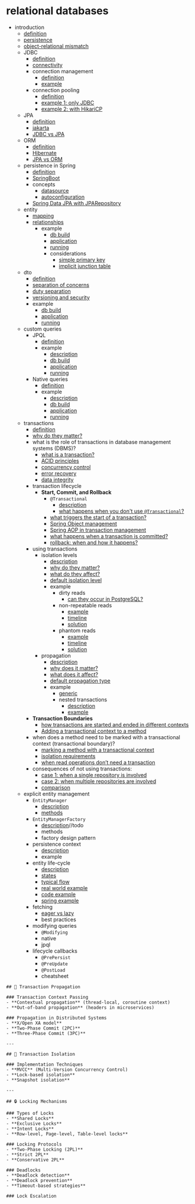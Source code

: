 # relational databases

- introduction
    - [definition](definition/definition.md)
    - [persistence](persistence/persistence.md)
    - [object-relational mismatch](or-mismatch/or_mismatch.md)
    - JDBC
        - [definition](jdbc/definition/definition.md)
        - [connectivity](jdbc/connectivity/connectivity.md)
        - connection management
            - [definition](jdbc/management/definition/definition.md)
            - [example](jdbc/management/example/example.md)
        - connection pooling
            - [definition](jdbc/pooling/definition/definition.md)
            - [example 1: only JDBC](jdbc/pooling/example-1/example_1.md)
            - [example 2: with HikariCP](jdbc/pooling/example-2/example_2.md)
    - JPA
        - [definition](jpa/definition/definition.md)
        - [jakarta](jpa/jakarta/jakarta.md)
        - [JDBC vs JPA](jpa/comparison/comparison.md)
    - ORM
        - [definition](orm/definition/definition.md)
        - [Hibernate](orm/hibernate/hibernate.md)
        - [JPA vs ORM](orm/jpa-vs-orm/jpa_vs_orm.md)
    - persistence in Spring
        - [definition](spring/definition/definition.md)
        - [SpringBoot](spring/boot/boot.md)
        - concepts
            - [datasource](spring/concepts/datasource/datasource.md)
            - [autoconfiguration](spring/concepts/auto-config/auto_config.md)
        - [Spring Data JPA with JPARepository](spring/repository/repository.md)
    - entity
        - [mapping](entity/mapping.md)
        - [relationships](entity/relationships.md)
            - example
                - [db build](entity/entity-relationships/example/db-build/db_build.md)
                - [application](entity/entity-relationships/example/application/application.md)
                - [running](entity/entity-relationships/example/running/running.md)
                - considerations
                    - [simple primary key](entity/entity-relationships/example/considerations/simple/simple.md)
                    - [implicit junction table](entity/entity-relationships/example/considerations/implicit/implicit.md)
    - dto
        - [definition](../../../java/chapter-2/object-oriented/components/dto/dto.md)
        - [separation of concerns](dto/separation/separation.md)
        - [duty separation](dto/duty/duty.md)
        - [versioning and security](dto/version-sec/version_sec.md)
        - example
            - [db build](dto/example/db-build/db_build.md)
            - [application](dto/example/application/application.md)
            - [running](dto/example/running/running.md)
    - custom queries
        - JPQL
            - [definition](entity/custom-queries/jpql/definition/definition.md)
            - example
                - [description](entity/custom-queries/jpql/example/description/description.md)
                - [db build](entity/custom-queries/jpql/example/db-build/db_build.md)
                - [application](entity/custom-queries/jpql/example/application/application.md)
                - [running](entity/custom-queries/jpql/example/running/running.md)
        - Native queries
            - [definition](entity/custom-queries/native-queries/definition/definition.md)
            - example
                - [description](entity/custom-queries/native-queries/example/description/description.md)
                - [db build](entity/custom-queries/native-queries/example/db-build/db_build.md)
                - [application](entity/custom-queries/native-queries/example/application/application.md)
                - [running](entity/custom-queries/native-queries/example/running/running.md)
    - transactions
        - [definition](transactions/definition/definition.md)
        - [why do they matter?](transactions/why/why.md)
        - what is the role of transactions in database management systems (DBMS)?
            - [what is a transaction?](transactions/dbms/definition/definition.md)
            - [ACID principles](transactions/dbms/acid/acid.md)
            - [concurrency control](transactions/dbms/concurrency/concurrency.md)
            - [error recovery](transactions/dbms/error-recovery/error_recovery.md)
            - [data integrity](transactions/dbms/integrity/integrity.md)
        - transaction lifecycle
            - **Start, Commit, and Rollback**
                - `@Transactional`
                    - [description](transactions/lifecycle/stages/transactional/description/description.md)
                    - [what happens when you don't use `@Transactional`?](transactions/lifecycle/stages/transactional/what/what.md)
                - [what triggers the start of a transaction?](transactions/lifecycle/stages/start/start.md)
                - [Spring Object management](transactions/lifecycle/stages/spring-object-management/index.md)
                - [Spring AOP in transaction management](transactions/lifecycle/stages/aop/index.md)
                - [what happens when a transaction is committed?](transactions/lifecycle/stages/commit/commit.md)
                - [rollback: when and how it happens?](transactions/lifecycle/stages/rollback/rollback.md)
        - using transactions
            - isolation levels
                - [description](transactions/using/isolation/description/description.md)
                - [why do they matter?](transactions/using/isolation/why/why.md)
                - [what do they affect?](transactions/using/isolation/what/what.md)
                - [default isolation level](transactions/using/isolation/default/default.md)
                - example
                    - dirty reads
                        - [can they occur in PostgreSQL?](transactions/using/isolation/example/dirty-reads/can-it-occur/can_it_occur.md)
                    - non-repeatable reads
                        - [example](transactions/using/isolation/example/non-repeatable-reads/example/example.md)
                        - [timeline](transactions/using/isolation/example/non-repeatable-reads/timeline/timeline.md)
                        - [solution](transactions/using/isolation/example/non-repeatable-reads/solution/solution.md)
                    - phantom reads
                        - [example](transactions/using/isolation/example/phantom-reads/example/example.md)
                        - [timeline](transactions/using/isolation/example/phantom-reads/timeline/timeline.md)
                        - [solution](transactions/using/isolation/example/phantom-reads/solution/solution.md)
            - propagation
                - [description](transactions/using/propagation/description/description.md)
                - [why does it matter?](transactions/using/propagation/why/why.md)
                - [what does it affect?](transactions/using/propagation/what/what.md)
                - [default propagation type](transactions/using/propagation/default/default.md)
                - example
                    - [generic](transactions/using/propagation/example/generic/generic.md)
                    - nested transactions
                        - [description](transactions/using/propagation/example/nested/description/description.md)
                        - [example](transactions/using/propagation/example/nested/example/example.md)
        - **Transaction Boundaries**
            - [how transactions are started and ended in different contexts](transactions/lifecycle/boundaries/contexts/contexts.md)
            - [Adding a transactional context to a method](transactions/lifecycle/boundaries/transactional-context/transactional_context.md)
        - when does a method need to be marked with a transactional context (transactional boundary)?
            - [marking a method with a transactional context](transactions/transactional-boundary/marking/marking.md)
            - [isolation requirements](transactions/isolation-requirements/isolation_requirements.md)
            - [when read operations don’t need a transaction](transactions/read-ops/read_ops.md)
        - consequences of not using transactions:
            - [case 1: when a single repository is involved](transactions/consequences/case-1/case_1.md)
            - [case 2: when multiple repositories are involved](transactions/consequences/case-2/case_2.md)
            - [comparison](transactions/consequences/comparison/comparison.md)
    - explicit entity management
        - `EntityManager`
            - [description](entity-management/entity-manager/description/description.md)
            - [methods](entity-management/entity-manager/methods/methods.md)
        - `EntityManagerFactory`
            - [description](entity-management/entity-manager-factory/description/description.md)//todo
            - methods
            - factory design pattern
        - persistence context
            - [description](entity-management/persistence-context/description/description.md)
            - example
        - entity life-cycle
            - [description](entity-management/life-cycle/description/description.md)
            - [states](entity-management/life-cycle/states/states.md)
            - [typical flow](entity-management/life-cycle/flow/flow.md)
            - [real world example]()
            - [code example]()
            - [spring example]()
        - fetching
            - [eager vs lazy](entity-management/fetching/eager-vs-lazy/eager_vs_lazy.md)
            - best practices
        - modifying queries
            - `@Modifying`
            - native
            - jpql
        - lifecycle callbacks
            - `@PrePersist`
            - `@PreUpdate`
            - `@PostLoad`
            - cheatsheet


```
## 🔄 Transaction Propagation

### Transaction Context Passing
- **Contextual propagation** (thread-local, coroutine context)
- **Out-of-band propagation** (headers in microservices)

### Propagation in Distributed Systems
- **X/Open XA model**
- **Two-Phase Commit (2PC)**
- **Three-Phase Commit (3PC)**

---

## 🔐 Transaction Isolation

### Implementation Techniques
- **MVCC** (Multi-Version Concurrency Control)
- **Lock-based isolation**
- **Snapshot isolation**

---

## 🔒 Locking Mechanisms

### Types of Locks
- **Shared Locks**
- **Exclusive Locks**
- **Intent Locks**
- **Row-level, Page-level, Table-level locks**

### Locking Protocols
- **Two-Phase Locking (2PL)**
- **Strict 2PL**
- **Conservative 2PL**

### Deadlocks
- **Deadlock detection**
- **Deadlock prevention**
- **Timeout-based strategies**

### Lock Escalation

```

